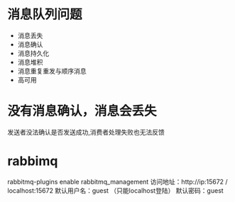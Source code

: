 # 消息队列问题
* 消息丢失
* 消息确认
* 消息持久化
* 消息堆积
* 消息重复重发与顺序消息
* 高可用


# 没有消息确认，消息会丢失
发送者没法确认是否发送成功,消费者处理失败也无法反馈


# rabbimq
rabbitmq-plugins enable rabbitmq_management 
访问地址：http://ip:15672 / localhost:15672
默认用户名：guest （只能localhost登陆） 
默认密码：guest 

